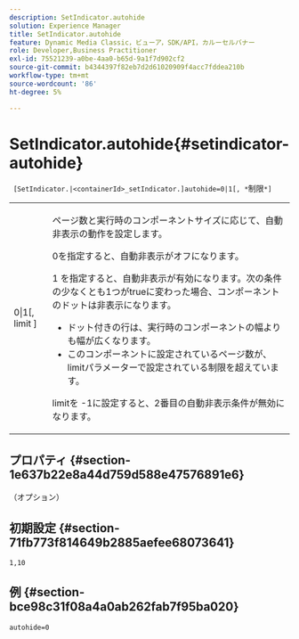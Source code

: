 ```yaml
---
description: SetIndicator.autohide
solution: Experience Manager
title: SetIndicator.autohide
feature: Dynamic Media Classic，ビューア，SDK/API，カルーセルバナー
role: Developer,Business Practitioner
exl-id: 75521239-a0be-4aa0-b65d-9a1f7d902cf2
source-git-commit: b4344397f82eb7d2d61020909f4acc7fddea210b
workflow-type: tm+mt
source-wordcount: '86'
ht-degree: 5%

---
```


# SetIndicator.autohide{#setindicator-autohide}

` [SetIndicator.|<containerId>_setIndicator.]autohide=0|1[, *`制限`*]`

<table id="table_0BEA0B5FFDF64E5594B534B2A87A6D88"> 
 <tbody> 
  <tr> 
   <td colname="col1"> <p> <span class="codeph">0|1[, <span class="varname"> limit</span> ]</span> </p> </td> 
   <td colname="col2"> <p> ページ数と実行時のコンポーネントサイズに応じて、自動非表示の動作を設定します。 </p> <p> <span class="codeph"> 0を指定すると、自動非表示がオフになります。</span>  </p> <p> <span class="codeph"> 1</span> を指定すると、自動非表示が有効になります。次の条件の少なくとも1つがtrueに変わった場合、コンポーネントのドットは非表示になります。 </p> <p> 
     <ul id="ul_A7F9C1DDC6AE44BAA348B3AD440A4EDD"> 
      <li id="li_39332158806445DF874C5A52F1331B8B">ドット付きの行は、実行時のコンポーネントの幅よりも幅が広くなります。 </li> 
      <li id="li_E30BAC8B609147ADB8824000F5729B21">このコンポーネントに設定されているページ数が、<span class="codeph"><span class="varname"> limit</span></span>パラメーターで設定されている制限を超えています。 </li> 
     </ul> </p> <p> <span class="codeph"><span class="varname"> limit</span></span>を<span class="codeph"> -1</span>に設定すると、2番目の自動非表示条件が無効になります。 </p> </td> 
  </tr> 
 </tbody> 
</table>

## プロパティ {#section-1e637b22e8a44d759d588e47576891e6}

（オプション）

## 初期設定 {#section-71fb773f814649b2885aefee68073641}

`1,10`

## 例 {#section-bce98c31f08a4a0ab262fab7f95ba020}

`autohide=0`
